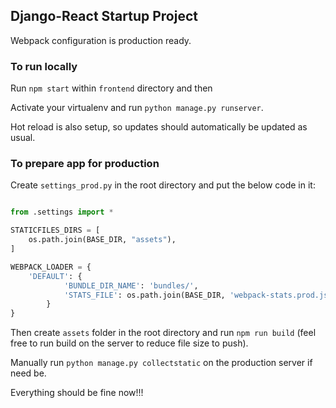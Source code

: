 ## Django-React Startup Project

Webpack configuration is production ready.

### To run locally
Run `npm start` within `frontend` directory and then

Activate your virtualenv and run `python manage.py runserver`.

Hot reload is also setup, so updates should automatically be updated as usual.


### To prepare app for production
Create `settings_prod.py` in the root directory and put the below code in it:

```python

from .settings import *

STATICFILES_DIRS = [
    os.path.join(BASE_DIR, "assets"),
]

WEBPACK_LOADER = {
    'DEFAULT': {
            'BUNDLE_DIR_NAME': 'bundles/',
            'STATS_FILE': os.path.join(BASE_DIR, 'webpack-stats.prod.json'),
        }
}

```

Then create `assets` folder in the root directory and run `npm run build` (feel free to run build on the server to reduce file size to push).

Manually run `python manage.py collectstatic` on the production server if need be.

Everything should be fine now!!!

